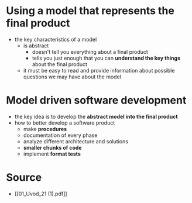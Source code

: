 # Using a model that represents the final product
- the key characteristics of a model
	- is abstract
		- doesn't tell you everything about a final product
	 	- tells you just enough that you can **understand the key things** about the final product
	- it must be easy to read and provide information about possible questions we may have about the model 

# Model driven software development
- the key idea is to develop the **abstract model into the final product** 
- how to better develop a software product
	- make **procedures**
	- documentation of every phase
	- analyze different architecture and solutions
	- **smaller chunks of code**
	- implement **format tests**


# Source
- [[01_Uvod_21 (1).pdf]]